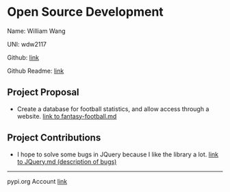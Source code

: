 # Open Source Development

Name: William Wang

UNI: wdw2117

Github: [link](https://github.com/cocobird1)

Github Readme: [link](https://github.com/cocobird1/cocobird1/blob/main/README.md)

## Project Proposal

- Create a database for football statistics, and allow access through a website. [link to fantasy-football.md](../projects/python/fantasy-football.md)

## Project Contributions

- I hope to solve some bugs in JQuery because I like the library a lot. [link to JQuery.md (description of bugs)](../projects/javascript/JQuery.md)

---

pypi.org Account [link](https://pypi.org/user/cocobird1/)
